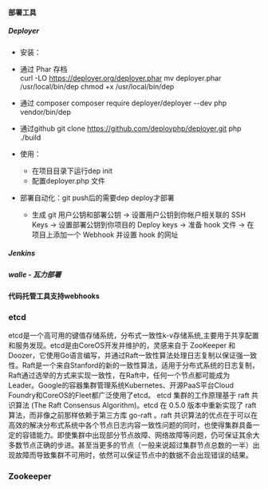 
#### 部署工具 ####
##### Deployer #####
- 安装：

 - 通过 Phar 存档   
        curl -LO https://deployer.org/deployer.phar
        mv deployer.phar /usr/local/bin/dep
        chmod +x /usr/local/bin/dep
 - 通过 composer
        composer require deployer/deployer --dev
        php vendor/bin/dep
 - 通过github
        git clone https://github.com/deployphp/deployer.git
        php ./build

- 使用：
  - 在项目目录下运行dep init
  - 配置deployer.php 文件

- 部署自动化：git push后的需要dep deploy才部署
  - 生成 git 用户公钥和部署公钥 -> 设置用户公钥到你帐户相关联的 SSH Keys -> 设置部署公钥到你项目的 Deploy keys -> 准备 hook 文件 -> 在项目上添加一个 Webhook 并设置 hook 的网址


##### Jenkins #####

##### walle - 瓦力部署 #####


#### 代码托管工具支持webhooks ####



### etcd
etcd是一个高可用的键值存储系统，分布式一致性k-v存储系统,主要用于共享配置和服务发现。etcd是由CoreOS开发并维护的，灵感来自于 ZooKeeper 和 Doozer，它使用Go语言编写，并通过Raft一致性算法处理日志复制以保证强一致性。Raft是一个来自Stanford的新的一致性算法，适用于分布式系统的日志复制，Raft通过选举的方式来实现一致性，在Raft中，任何一个节点都可能成为Leader。Google的容器集群管理系统Kubernetes、开源PaaS平台Cloud Foundry和CoreOS的Fleet都广泛使用了etcd。
etcd 集群的工作原理基于 raft 共识算法 (The Raft Consensus Algorithm)。etcd 在 0.5.0 版本中重新实现了 raft 算法，而非像之前那样依赖于第三方库 go-raft 。raft 共识算法的优点在于可以在高效的解决分布式系统中各个节点日志内容一致性问题的同时，也使得集群具备一定的容错能力。即使集群中出现部分节点故障、网络故障等问题，仍可保证其余大多数节点正确的步进。甚至当更多的节点（一般来说超过集群节点总数的一半）出现故障而导致集群不可用时，依然可以保证节点中的数据不会出现错误的结果。


### Zookeeper
